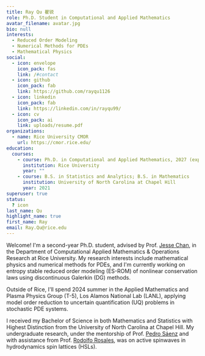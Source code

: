 ```yaml
---
title: Ray Qu 瞿锐
role: Ph.D. Student in Computational and Applied Mathematics
avatar_filename: avatar.jpg
bio: null
interests:
  - Reduced Order Modeling
  - Numerical Methods for PDEs
  - Mathematical Physics
social:
  - icon: envelope
    icon_pack: fas
    link: /#contact
  - icon: github
    icon_pack: fab
    link: https://github.com/rayqu1126
  - icon: linkedin
    icon_pack: fab
    link: https://linkedin.com/in/rayqu99/
  - icon: cv
    icon_pack: ai
    link: uploads/resume.pdf
organizations:
  - name: Rice University CMOR
    url: https://cmor.rice.edu/
education:
  courses:
    - course: Ph.D. in Computational and Applied Mathematics, 2027 (expected)
      institution: Rice University
      year: ""
    - course: B.S. in Statistics and Analytics; B.S. in Mathematics
      institution: University of North Carolina at Chapel Hill
      year: 2021
superuser: true
status:
  ? icon
last_name: Qu
highlight_name: true
first_name: Ray
email: Ray.Qu@rice.edu
---
```

Welcome! I'm a second-year Ph.D. student, advised by Prof. [Jesse Chan](https://jlchan.github.io/), in the Department of Computational Applied Mathematics & Operations Research at Rice University. My research interests include mathematical physics and numerical methods for PDEs, and I'm currently working on entropy stable reduced order modeling (ES-ROM) of nonlinear conservation laws using discontinuous Galerkin (DG) methods.

Outside of Rice, I'll spend 2024 summer in the Applied Mathematics and Plasma Physics Group (T-5), Los Alamos National Lab (LANL), applying model order reduction to uncertain quantification (UQ) problems in stochastic PDE systems.

I received my Bachelor of Science in both Mathematics and Statistics with Highest Distinction from the University of North Carolina at Chapel Hill. My undergraduate research, under the mentorship of Prof. [Pedro Sáenz](https://www.pml.unc.edu/about-me) and with assistance from Prof. [Rodolfo Rosales](https://math.mit.edu/directory/profile.html?pid=228), was on active spinwaves in hydrodynamics spin lattices (HSLs).
